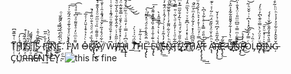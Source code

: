 T̨͊Hͧ͏I̸ͮ̑͋̕҉S̡̓̃ͤͣ̉ Į́͠S̷̨̄̉̏̑͗̑͗̚͟ Fͤ̆ͥ̋̅҉̧͏̢̢͜͢Ȋ̴̧́̒ͧ́̀Nͤ҉̨͜Ę̽͑̃́̓̅̈̿́̍ͯ̉̕.̛̃ͬ͗ͭͪ̈́ͤͥ̀̐͗ͦ Î̵̇͑'̢̢̉̒̽ͧͤ̍̆̉͊ͩ̑̈́͂̆͗́͠͞M͌ͧͫͧ̒ͣ͒͌ͦͮ͆̍ͩ́͐͟͟͡ O̶̵̴̶̽ͨͨ̍͛͒̾̆̈̓̇ͤ̅͠K̸̢̈̍̏ͯ̈́ͦͩ͛̐̈̈̐ͣ́̚҉̷̨̢̡́̕͜͠͏̨A̷̴̡̛̛͒ͥ̄̑͌ͥ̏ͮͧͫ̋ͦͣ̔̑͊́̌ͩ̂̀͟Y̸̧͛͋̈́̊̉̃ͨ̌͗ͦ͗̂͑̑͗͐̐̋͛̊̆̓͐̓̅̚͘͟͟͞ W̵͆̓̽ͨ͒̏ͦ̂͌ͧ̈́͊̾͗̌̇͑͋ͤ̐ͨ̽͟͏I̸̷̸̡ͨ̋̋͐͑ͬ͗̂̂̀̐͋̇̎̀̉̅ͩ̐ͩ̈́̇͒̾́ͦ̀̉́̊͛̀͠T̴ͭͨ̽͗̽̐́ͨ͛̄̆ͨ̿̐͊̃̇̈́̇ͫ́̃̆́̑ͪ̍̾̃̀̀̚͢͞҉͏̵̴̡̀͢H̸̢̨̨̨ͦ͆ͤͭ̿ͥ̒̎ͧͭͪ͂ͫ́ͣ̇̚͜͜͟͜͜͠ T̏̈́ͫ̈́ͣ͏̸́́̀̕͟͡͝͡͏́͢͡H̽͛ͭ̃ͤͮ͢Ę̶̡̢̢ͮ̈̂̂̂ͭ̑ͤ̈́ͧ̽͌ͬ̀̕͘͘̕͟͢͟͟͢͟͟͠ Ȩ̴̡̢ͪ͊͑̐͗̎̽̇̏̽͊̏͒͌ͮ́͘͞V̾̀ͥ̔ͥ͛́ͨ͂̋̂̍̀҉̸̢̧͟͟͝E̵̵̽̓̔͂ͤ͑̾ͨͨ͐́̂̍ͤ̈́͊̓ͣ͒͊̅͆̇̈́ͥ̂̂̅̆͊͊̿͒͏̶̷̢̢̛͏N̵̴̡̧͂ͪ̀̍ͧ͋̈͌̓ͭ͑̾͊̑̅̐ͮ̕͟͜͡͠҉҉T̴̡̛̅͋ͩ͗͗̓̎̒ͩͨ̃ͥ̎̿̃ͭͫͨ̂͑ͬͥ̔̃ͦͦ̏͛̓̋̑ͧ̔ͮ̈́̚͜͝S͋̎̋ͨ̌͗́̎ͪ͛͂̓̐̋ͫͭ̽ͫ̃ͬͣ̏ͫ͌̄͒̅̽͑̓͆͏̵͘҉̷̸̡҉͟ T̴̛͆̏͑͗̽̒ͭ͗͆͊ͮͮͮ̔̏ͫ̑̓̅̈́̓̈ͭ̌̉̚͠͏҉̷̀́͜͠͝H̸̡̆̃͆͆ͦ̾̽ͨ̾̃ͯ̂̓ͫͮͫ̌̚͟Aͬ̿ͬ̓̈ͪ̍̊̓͛͛ͪ̉̋́̂ͦͧ҉̷̧̨̧̨̡̛̀̕͘͟͢͟͠͝͠T̶ͪͥ̎ͩ̿̽͗ͦͨ͂̉̍͆̀͢ A̵̴̢̨̛͛ͪ̂̍̆ͦ̉̏͂̄̈́ͫͬ̃͗ͯͨ͊̅̂̓̄̊͛́̈́͒͊ͩ̂̔͊̀̕̕͜͟͠͏̨̛́Ṙ̴̵̷̡̡̢̨̛̛͆̊̃̎͑̓͆̈́̎̇͛̒̌͜҉Ĕ̶̶̢̧̢͂́͟͞҉̕͞͠҉ Ȕ̅ͭ̀̒̾͋ͣ̌̎̎͋͂̽͐̋͐̚͠҉͝͏̸͘͞҉̶̕̕͢͡Ň͂͌̇ͫ̿ͮ̅͆̈ͫ̎ͭ̈́̽̐̍̈́ͨ͑̓͒ͮ̒͐͋͝͞҉̴̧̧̀̀͜͝͞͏F̸̶̶̷̂̓̓͛͟͜͠͝͏̸̛͘͡Oͨ̿̓ͫͤ̈̽̍̔͆͗ͥ̌̌ͪ͂͝L̡ͨ̏ͬ̀D̴̶̴̡̨ͧ̓ͦ̈́ͨ̀̿ͦ͊̀͆̓ͦ̓́҉͠I̶̧̨͛̇͗͑̽ͧ̍̆͢͞͝҉́͜͢Ñ̵̴̡̎͛̎͑̒̋̐ͦ̌ͭ̀́́͘Ģ̵̌͒̑̂̓ͦ͋ͦ͐̓̍͐ͪ̈ͪ͂͒̀͞ C̡ͭͤͤ̈̍͆ͭ̇̄̅͊͆U̒̒ͦͮ͂̉̇̓͡҉R̵ͤ̑͛ͥ͋ͥͭͭ͒R̸̴ͦ̌̎̏̃̐ͤ͛͌́̚͢E̶̸̎̑̐́͗̽͂͡͠Ñ͘͢Tͪ̍͐ͯ͡͏͟͞L̉́ͤͦ̄͘͡Y̨̏͞.̴ͩ͢
![this is fine](https://user-images.githubusercontent.com/302215/181654359-0b4115f3-96c2-424b-8669-e6bd4f044ccc.gif)
